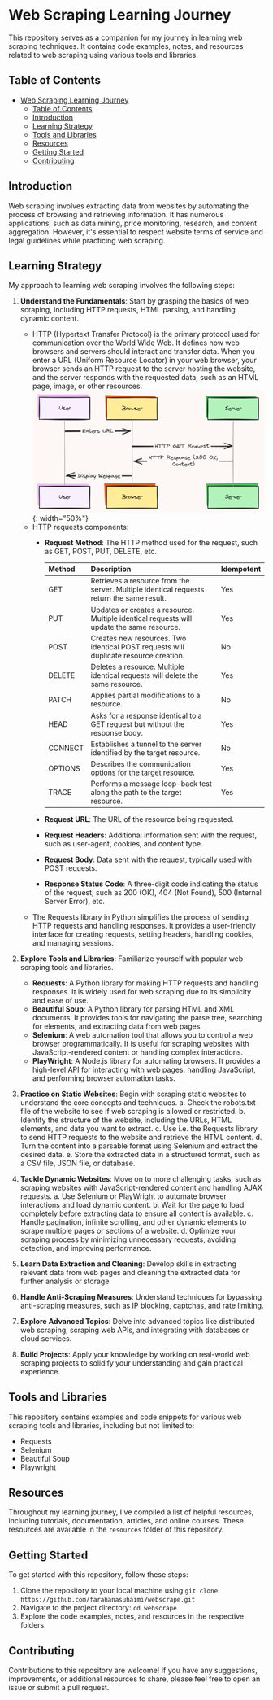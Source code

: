 # Web Scraping Learning Journey

This repository serves as a companion for my journey in learning web scraping techniques. It contains code examples, notes, and resources related to web scraping using various tools and libraries.

## Table of Contents

- [Web Scraping Learning Journey](#web-scraping-learning-journey)
  - [Table of Contents](#table-of-contents)
  - [Introduction](#introduction)
  - [Learning Strategy](#learning-strategy)
  - [Tools and Libraries](#tools-and-libraries)
  - [Resources](#resources)
  - [Getting Started](#getting-started)
  - [Contributing](#contributing)

## Introduction

Web scraping involves extracting data from websites by automating the process of browsing and retrieving information. It has numerous applications, such as data mining, price monitoring, research, and content aggregation. However, it's essential to respect website terms of service and legal guidelines while practicing web scraping.

## Learning Strategy

My approach to learning web scraping involves the following steps:

1. **Understand the Fundamentals**: Start by grasping the basics of web scraping, including HTTP requests, HTML parsing, and handling dynamic content.
    - HTTP (Hypertext Transfer Protocol) is the primary protocol used for communication over the World Wide Web. It defines how web browsers and servers should interact and transfer data. When you enter a URL (Uniform Resource Locator) in your web browser, your browser sends an HTTP request to the server hosting the website, and the server responds with the requested data, such as an HTML page, image, or other resources.
    ![HTTP GET request](getRequest.png){: width="50%"}
    - HTTP requests components:
      - **Request Method**: The HTTP method used for the request, such as GET, POST, PUT, DELETE, etc.

        | Method     | Description                                                                                                             | Idempotent |
        |------------|-------------------------------------------------------------------------------------------------------------------------|------------|
        | GET   | Retrieves a resource from the server. Multiple identical requests return the same result.                               | Yes        |
        | PUT   | Updates or creates a resource. Multiple identical requests will update the same resource.                              | Yes        |
        | POST  | Creates new resources. Two identical POST requests will duplicate resource creation.                                    | No         |
        | DELETE| Deletes a resource. Multiple identical requests will delete the same resource.                                           | Yes        |
        | PATCH | Applies partial modifications to a resource.                                                                             | No         |
        | HEAD  | Asks for a response identical to a GET request but without the response body.                                             | Yes        |
        | CONNECT| Establishes a tunnel to the server identified by the target resource.                                                     | No         |
        | OPTIONS| Describes the communication options for the target resource.                                                              | Yes        |
        | TRACE | Performs a message loop-back test along the path to the target resource.                                                  | Yes        |
      - **Request URL**: The URL of the resource being requested.
      - **Request Headers**: Additional information sent with the request, such as user-agent, cookies, and content type.
      - **Request Body**: Data sent with the request, typically used with POST requests.
      - **Response Status Code**: A three-digit code indicating the status of the request, such as 200 (OK), 404 (Not Found), 500 (Internal Server Error), etc.
    - The Requests library in Python simplifies the process of sending HTTP requests and handling responses. It provides a user-friendly interface for creating requests, setting headers, handling cookies, and managing sessions.
2. **Explore Tools and Libraries**: Familiarize yourself with popular web scraping tools and libraries.
   - **Requests**: A Python library for making HTTP requests and handling responses. It is widely used for web scraping due to its simplicity and ease of use.
   - **Beautiful Soup**: A Python library for parsing HTML and XML documents. It provides tools for navigating the parse tree, searching for elements, and extracting data from web pages.
   - **Selenium**: A web automation tool that allows you to control a web browser programmatically. It is useful for scraping websites with JavaScript-rendered content or handling complex interactions.
   - **PlayWright**: A Node.js library for automating browsers. It provides a high-level API for interacting with web pages, handling JavaScript, and performing browser automation tasks.
3. **Practice on Static Websites**: Begin with scraping static websites to understand the core concepts and techniques.
    a. Check the robots.txt file of the website to see if web scraping is allowed or restricted. 
    b. Identify the structure of the website, including the URLs, HTML elements, and data you want to extract.
    c. Use i.e. the Requests library to send HTTP requests to the website and retrieve the HTML content.
    d. Turn the content into a parsable format using Selenium and extract the desired data.
    e. Store the extracted data in a structured format, such as a CSV file, JSON file, or database.

4. **Tackle Dynamic Websites**: Move on to more challenging tasks, such as scraping websites with JavaScript-rendered content and handling AJAX requests.
    a. Use Selenium or PlayWright to automate browser interactions and load dynamic content.
    b. Wait for the page to load completely before extracting data to ensure all content is available.
    c. Handle pagination, infinite scrolling, and other dynamic elements to scrape multiple pages or sections of a website.
    d. Optimize your scraping process by minimizing unnecessary requests, avoiding detection, and improving performance.

5. **Learn Data Extraction and Cleaning**: Develop skills in extracting relevant data from web pages and cleaning the extracted data for further analysis or storage.

6. **Handle Anti-Scraping Measures**: Understand techniques for bypassing anti-scraping measures, such as IP blocking, captchas, and rate limiting.

7. **Explore Advanced Topics**: Delve into advanced topics like distributed web scraping, scraping web APIs, and integrating with databases or cloud services.

8. **Build Projects**: Apply your knowledge by working on real-world web scraping projects to solidify your understanding and gain practical experience.

## Tools and Libraries

This repository contains examples and code snippets for various web scraping tools and libraries, including but not limited to:

- Requests
- Selenium
- Beautiful Soup
- Playwright

## Resources

Throughout my learning journey, I've compiled a list of helpful resources, including tutorials, documentation, articles, and online courses. These resources are available in the `resources` folder of this repository.

## Getting Started

To get started with this repository, follow these steps:

1. Clone the repository to your local machine using `git clone https://github.com/farahanasuhaimi/webscrape.git`
2. Navigate to the project directory: `cd webscrape`
3. Explore the code examples, notes, and resources in the respective folders.

## Contributing

Contributions to this repository are welcome! If you have any suggestions, improvements, or additional resources to share, please feel free to open an issue or submit a pull request.